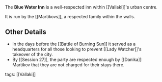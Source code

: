 The **Blue Water Inn** is a well-respected inn within [[Vallaki]]'s urban centre. 

It is run by the [[Martikovs]], a respected family within the walls.

## Other Details
- In the days before the [[Battle of Burning Sun]] it served as a headquarters for all those looking to prevent [[Lady Watcher]]'s takeover of the city.
- By [[Session 27]], the party are respected enough by [[Danika]] Martikov that they are not charged for their stays there.

tags: [[Vallaki]]